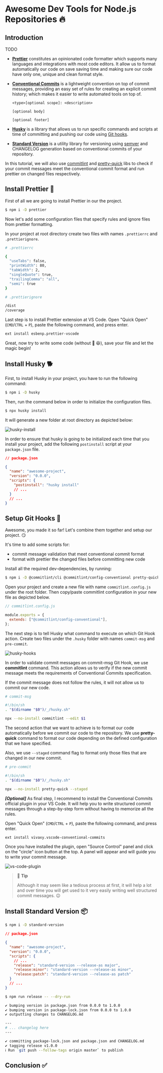 # Awesome Dev Tools for Node.js Repositories :fire:

## Introduction

TODO

- **[Prettier](https://prettier.io/)** constitutes an opinionated code formatter which supports many languages and integrations with most code editors. It allow us to format automatically our code on save saving time and making sure our code have only one, unique and clean format style.

- **[Conventional Commits](https://www.conventionalcommits.org/en/v1.0.0/)** is a lightweight convention on top of commit messages, providing an easy set of rules for creating an explicit commit history; which makes it easier to write automated tools on top of.

  ```
  <type>[optional scope]: <description>

  [optional body]

  [optional footer]
  ```

- **[Husky](https://github.com/typicode/husky#readme)** is a library that allows us to run specific commands and scripts at time of committing and pushing our code using [Git hooks](https://git-scm.com/book/en/v2/Customizing-Git-Git-Hooks).

- **[Standard Version](https://github.com/conventional-changelog/standard-version#readme)** is a utility library for versioning using [semver](https://semver.org/) and CHANGELOG generation based on conventional commits of your repository.

In this tutorial, we will also use [commitlint](https://github.com/conventional-changelog/commitlint) and [pretty-quick](https://github.com/azz/pretty-quick#readme) libs to check if your commit messages meet the conventional commit format and run prettier on changed files respectively.

## Install Prettier :hibiscus:

First of all we are going to install Prettier in our the project.

```sh
$ npm i -D prettier
```

Now let's add some configuration files that specify rules and ignore files from prettier formatting.

In your project at root directory create two files with names `.prettierrc` and `.prettierignore`.

```sh
# .prettierrc

{
  "useTabs": false,
  "printWidth": 80,
  "tabWidth": 2,
  "singleQuote": true,
  "trailingComma": "all",
  "semi": true
}
```

```sh
# .prettierignore

/dist
/coverage
```

Last step is to install Prettier extension at VS Code. Open "Quick Open" (`CMD`/`CTRL` + `P`), paste the following command, and press enter.

```sh
ext install esbenp.prettier-vscode
```

Great, now try to write some code (without :bug: :laughing:), save your file and let the magic begin!

## Install Husky :dog2:

First, to install Husky in your project, you have to run the following command:

```sh
$ npm i -D husky
```

Then, run the command below in order to initialize the configuration files.

```sh
$ npx husky install
```

It will generate a new folder at root directory as depicted below:

![husky-install](./assets/husky-install.png)

In order to ensure that husky is going to be initialized each time that you install your project, add the following `postinstall` script at your `package.json` file.

```json
// package.json

{
  "name": "awesome-project",
  "version": "0.0.0",
  "scripts": {
    "postinstall": "husky install"
    // ...
  }
  // ...
}
```

## Setup Git Hooks :twisted_rightwards_arrows:

Awesome, you made it so far! Let's combine them together and setup our project. :smirk:

It's time to add some scripts for:

- commit message validation that meet conventional commit format
- format with prettier the changed files before committing new code

Install all the required dev-dependencies, by running:

```sh
$ npm i -D @commitlint/cli @commitlint/config-conventional pretty-quick
```

Open your project and create a new file with name `commitlint.config.js` under the root folder. Then copy/paste commitlint configuration in your new file as depicted below.

```js
// commitlint.config.js

module.exports = {
  extends: ["@commitlint/config-conventional"],
};
```

The next step is to tell Husky what command to execute on which Git Hook action. Create two files under the `.husky` folder with names `commit-msg` and `pre-commit`.

![husky-hooks](./assets/husky-hooks.png)

In order to validate commit messages on commit-msg Git Hook, we use **commitlint** command. This action allows us to verify if the new commit message meets the requirements of Conventional Commits specification.

If the commit message does not follow the rules, it will not allow us to commit our new code.

```sh
# commit-msg

#!/bin/sh
. "$(dirname "$0")/_/husky.sh"

npx --no-install commitlint --edit $1
```

The second action that we want to achieve is to format our code automatically before we commit our code to the repository. We use **pretty-quick** command to format our code depending on the defined configuration that we have specified.

Also, we use `--staged` command flag to format only those files that are changed in our new commit.

```sh
# pre-commit

#!/bin/sh
. "$(dirname "$0")/_/husky.sh"

npx --no-install pretty-quick --staged
```

**_[Optional]_** As final step, I recommend to install the Conventional Commits official plugin in your VS Code. It will help you to write structured commit messages through a step-by-step form without having to memorize all the rules.

Open "Quick Open" (`CMD`/`CTRL` + `P`), paste the following command, and press enter.

```
ext install vivaxy.vscode-conventional-commits
```

Once you have installed the plugin, open "Source Control" panel and click on the "circle" icon button at the top. A panel will appear and will guide you to write your commit message.

![vs-code-plugin](./assets/vs-code-plugin.png)

> 🔖 **Tip**
>
> Although it may seem like a tedious process at first, it will help a lot and over time you will get used to it very easily writing well structured commit messages. :wink:

## Install Standard Version :package:

```sh
$ npm i -D standard-version
```

```json
// package.json

{
  "name": "awesome-project",
  "version": "0.0.0",
  "scripts": {
    // ...
    "release": "standard-version --release-as major",
    "release:minor": "standard-version --release-as minor",
    "release:patch": "standard-version --release-as patch"
  }
  // ...
}
```

```sh
$ npm run release -- --dry-run
```

```sh
✔ bumping version in package.json from 0.0.0 to 1.0.0
✔ bumping version in package-lock.json from 0.0.0 to 1.0.0
✔ outputting changes to CHANGELOG.md

---
# ... changelog here
---

✔ committing package-lock.json and package.json and CHANGELOG.md
✔ tagging release v1.0.0
ℹ Run `git push --follow-tags origin master` to publish
```

## Conclusion :white_check_mark:
